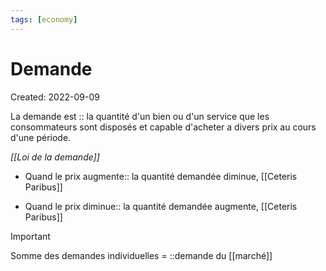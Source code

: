 ```yaml
---
tags: [economy] 
---
```


# Demande

Created: 2022-09-09

La demande est :: la quantité d'un bien ou d'un service que les consommateurs sont disposés et capable d'acheter a divers prix au cours d'une période.
<!--SR:!2023-03-07,10,270-->


*[[Loi de la demande]]*
- Quand le prix augmente:: la quantité demandée diminue, [[Ceteris Paribus]]
<!--SR:!2023-03-14,17,290-->

- Quand le prix diminue:: la quantité demandée augmente, [[Ceteris Paribus]]
<!--SR:!2023-02-27,4,274-->


> [!important]
> Somme des demandes individuelles = ::demande du [[marché]]

